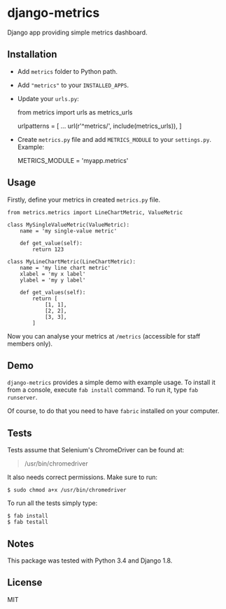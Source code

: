 # django-metrics

Django app providing simple metrics dashboard.

## Installation

- Add `metrics` folder to Python path.
- Add `"metrics"` to your `INSTALLED_APPS`.
- Update your `urls.py`:


    from metrics import urls as metrics_urls

    urlpatterns = [
        ...
        url(r'^metrics/', include(metrics_urls)),
    ]

- Create `metrics.py` file and add `METRICS_MODULE` to your `settings.py`. Example:


    METRICS_MODULE = 'myapp.metrics'

## Usage

Firstly, define your metrics in created `metrics.py` file.


    from metrics.metrics import LineChartMetric, ValueMetric

    class MySingleValueMetric(ValueMetric):
        name = 'my single-value metric'
    
        def get_value(self):
            return 123
            
    class MyLineChartMetric(LineChartMetric):
        name = 'my line chart metric'
        xlabel = 'my x label'
        ylabel = 'my y label'
    
        def get_values(self):
            return [
                [1, 1],
                [2, 2],
                [3, 3],
            ]

Now you can analyse your metrics at `/metrics` (accessible for staff members only).

## Demo

`django-metrics` provides a simple demo with example usage. To install it from a console, execute `fab install` command. To run it, type ``fab runserver``.

Of course, to do that you need to have `fabric` installed on your computer.

## Tests

Tests assume that Selenium's ChromeDriver can be found at:
> /usr/bin/chromedriver

It also needs correct permissions. Make sure to run:


    $ sudo chmod a+x /usr/bin/chromedriver

To run all the tests simply type:


    $ fab install
    $ fab testall

## Notes

This package was tested with Python 3.4 and Django 1.8.

## License

MIT
